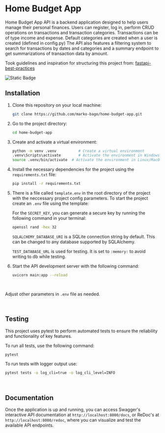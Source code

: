 # Home Budget App


Home Budget App API is a backend application designed to help users manage their personal finances.
Users can register, log in, perform CRUD operations on transactions and transaction categories.
Transactions can be of type income and expense.
Default categories are created when a user is created (defined in config.py)
The API also features a filtering system to search for transactions by dates and categories and a summary endpoint to get summarizations of transaction data by amount.


Took guidelines and inspiration for structuring this project from: [fastapi-best-practices](https://github.com/zhanymkanov/fastapi-best-practices)


<img alt="Static Badge" src="https://img.shields.io/badge/Version-1.0.0-seagreen?style=for-the-badge">

<br>

## Installation

1. Clone this repository on your local machine:

   ```bash
   git clone https://github.com/marko-bago/home-budget-app.git
   ```

2. Go to the project directory:

   ```bash
   cd home-budget-app
   ```

3. Create and activate a virtual environment:

   ```bash
   python -m venv .venv          # Create a virtual environment
   .venv\Scripts\activate        # Activate the environment in Windows
   source .venv/bin/activate  # Activate the environment in Linux/MacOS
   ```

4. Install the necessary dependencies for the project using the `requirements.txt` file:

   ```bash
   pip install -r requirements.txt
   ```

5. There is a file called  `template.env` in the root directory of the project with the neccessary project config parameters. To start the project create an `.env` file using the template:

    For the `SECRET_KEY`, you can generate a secure key by running the following command in your terminal:

    ```bash
    openssl rand -hex 32
    ```

    `SQLALCHEMY_DATABASE_URI` is a SQLite connection string by default. This can be changed to any database supported by SQLAlchemy.

    `TEST_DATABASE_URL` is used for testing. It is set to `:memory:` to avoid writing to db while testing.

   


6. Start the API development server with the following command:

    ```bash
    uvicorn main:app --reload
    ```

<br>

Adjust other parameters in `.env` file as needed.

<br>

## Testing

This project uses pytest to perform automated tests to ensure the reliability and functionality of key features.

To run all tests, use the following command:
```bash
pytest
```

To run tests with logger output use:
```bash
pytest tests -o log_cli=true -o log_cli_level=INFO
```


<br>

## Documentation

Once the application is up and running, you can access Swagger's interactive API documentation at 
`http://localhost:8000/docs`, or ReDoc's at `http://localhost:8000/redoc`, where you can visualize and test the available API endpoints.


<br>


